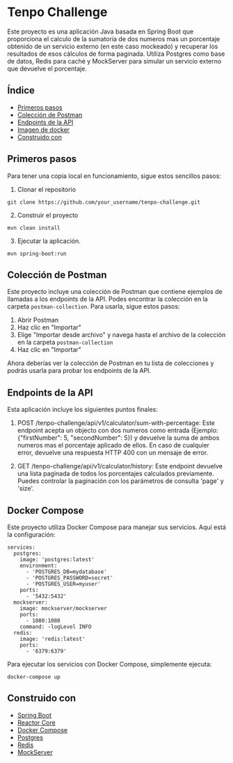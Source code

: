 # Tenpo Challenge

Este proyecto es una aplicación Java basada en Spring Boot que proporciona el calculo de la sumatoria de dos numeros mas un porcentaje obtenido de un servicio externo (en este caso mockeado) y recuperar los resultados de esos cálculos de forma paginada. Utiliza Postgres como base de datos, Redis para caché y MockServer para simular un servicio externo que devuelve el porcentaje.

## Índice
* [Primeros pasos](#primeros-pasos)
* [Colección de Postman](#colección-de-postman)
* [Endpoints de la API](#endpoints-de-la-api)
* [Imagen de docker](#imagen-de-docker)
* [Construido con](#construido-con)

## Primeros pasos
Para tener una copia local en funcionamiento, sigue estos sencillos pasos:

1. Clonar el repositorio
```
git clone https://github.com/your_username/tenpo-challenge.git
```
2. Construir el proyecto
```
mvn clean install
```
3. Ejecutar la aplicación.
```
mvn spring-boot:run
```

## Colección de Postman
Este proyecto incluye una colección de Postman que contiene ejemplos de llamadas a los endpoints de la API. Podes encontrar la colección en la carpeta `postman-collection`. Para usarla, sigue estos pasos:

1. Abrir Postman
2. Haz clic en "Importar"
3. Elige "Importar desde archivo" y navega hasta el archivo de la colección en la carpeta `postman-collection`
4. Haz clic en "Importar"

Ahora deberías ver la colección de Postman en tu lista de colecciones y podrás usarla para probar los endpoints de la API.

## Endpoints de la API
Esta aplicación incluye los siguientes puntos finales:

1. POST /tenpo-challenge/api/v1/calculator/sum-with-percentage: Este endpoint acepta un objecto con dos numeros como entrada (Ejemplo: {"firstNumber": 5, "secondNumber": 5}) y devuelve la suma de ambos numeros mas el porcentaje aplicado de ellos. En caso de cualquier error, devuelve una respuesta HTTP 400 con un mensaje de error.

2. GET /tenpo-challenge/api/v1/calculator/history: Este endpoint devuelve una lista paginada de todos los porcentajes calculados previamente. Puedes controlar la paginación con los parámetros de consulta 'page' y 'size'.

## Docker Compose

Este proyecto utiliza Docker Compose para manejar sus servicios. Aquí está la configuración:

```
services:
  postgres:
    image: 'postgres:latest'
    environment:
      - 'POSTGRES_DB=mydatabase'
      - 'POSTGRES_PASSWORD=secret'
      - 'POSTGRES_USER=myuser'
    ports:
      - '5432:5432'
  mockserver:
    image: mockserver/mockserver
    ports:
      - 1080:1080
    command: -logLevel INFO
  redis:
    image: 'redis:latest'
    ports:
      - '6379:6379'
```

Para ejecutar los servicios con Docker Compose, simplemente ejecuta:

```
docker-compose up
```

## Construido con 
* [Spring Boot](https://spring.io/projects/spring-boot)
* [Reactor Core](https://projectreactor.io/)
* [Docker Compose](https://docs.docker.com/compose/)
* [Postgres](https://www.postgresql.org/)
* [Redis](https://redis.io/)
* [MockServer](https://www.mock-server.com/)
